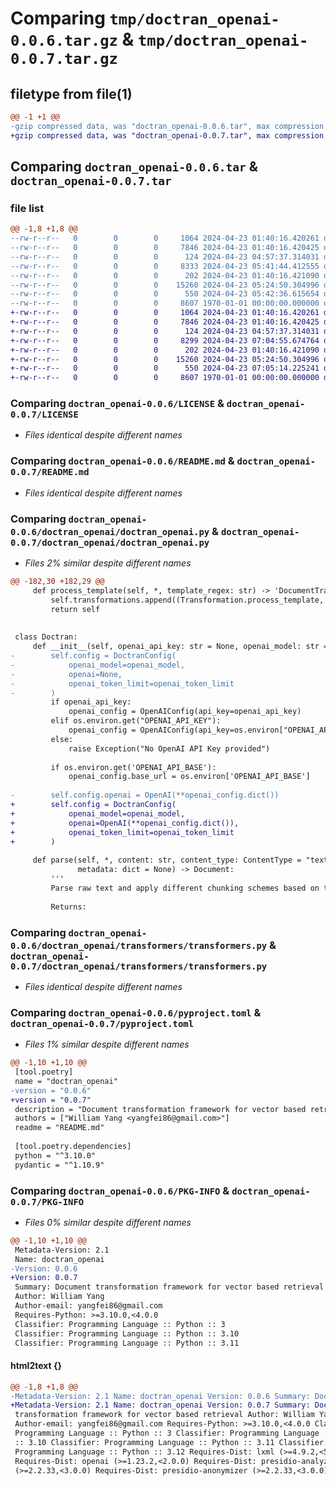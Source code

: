 # Comparing `tmp/doctran_openai-0.0.6.tar.gz` & `tmp/doctran_openai-0.0.7.tar.gz`

## filetype from file(1)

```diff
@@ -1 +1 @@
-gzip compressed data, was "doctran_openai-0.0.6.tar", max compression
+gzip compressed data, was "doctran_openai-0.0.7.tar", max compression
```

## Comparing `doctran_openai-0.0.6.tar` & `doctran_openai-0.0.7.tar`

### file list

```diff
@@ -1,8 +1,8 @@
--rw-r--r--   0        0        0     1064 2024-04-23 01:40:16.420261 doctran_openai-0.0.6/LICENSE
--rw-r--r--   0        0        0     7846 2024-04-23 01:40:16.420425 doctran_openai-0.0.6/README.md
--rw-r--r--   0        0        0      124 2024-04-23 04:57:37.314031 doctran_openai-0.0.6/doctran_openai/__init__.py
--rw-r--r--   0        0        0     8333 2024-04-23 05:41:44.412555 doctran_openai-0.0.6/doctran_openai/doctran_openai.py
--rw-r--r--   0        0        0      202 2024-04-23 01:40:16.421090 doctran_openai-0.0.6/doctran_openai/transformers/__init__.py
--rw-r--r--   0        0        0    15260 2024-04-23 05:24:50.304996 doctran_openai-0.0.6/doctran_openai/transformers/transformers.py
--rw-r--r--   0        0        0      550 2024-04-23 05:42:36.615654 doctran_openai-0.0.6/pyproject.toml
--rw-r--r--   0        0        0     8607 1970-01-01 00:00:00.000000 doctran_openai-0.0.6/PKG-INFO
+-rw-r--r--   0        0        0     1064 2024-04-23 01:40:16.420261 doctran_openai-0.0.7/LICENSE
+-rw-r--r--   0        0        0     7846 2024-04-23 01:40:16.420425 doctran_openai-0.0.7/README.md
+-rw-r--r--   0        0        0      124 2024-04-23 04:57:37.314031 doctran_openai-0.0.7/doctran_openai/__init__.py
+-rw-r--r--   0        0        0     8299 2024-04-23 07:04:55.674764 doctran_openai-0.0.7/doctran_openai/doctran_openai.py
+-rw-r--r--   0        0        0      202 2024-04-23 01:40:16.421090 doctran_openai-0.0.7/doctran_openai/transformers/__init__.py
+-rw-r--r--   0        0        0    15260 2024-04-23 05:24:50.304996 doctran_openai-0.0.7/doctran_openai/transformers/transformers.py
+-rw-r--r--   0        0        0      550 2024-04-23 07:05:14.225241 doctran_openai-0.0.7/pyproject.toml
+-rw-r--r--   0        0        0     8607 1970-01-01 00:00:00.000000 doctran_openai-0.0.7/PKG-INFO
```

### Comparing `doctran_openai-0.0.6/LICENSE` & `doctran_openai-0.0.7/LICENSE`

 * *Files identical despite different names*

### Comparing `doctran_openai-0.0.6/README.md` & `doctran_openai-0.0.7/README.md`

 * *Files identical despite different names*

### Comparing `doctran_openai-0.0.6/doctran_openai/doctran_openai.py` & `doctran_openai-0.0.7/doctran_openai/doctran_openai.py`

 * *Files 2% similar despite different names*

```diff
@@ -182,30 +182,29 @@
     def process_template(self, *, template_regex: str) -> 'DocumentTransformationBuilder':
         self.transformations.append((Transformation.process_template, {"template_regex": template_regex}))
         return self
 
 
 class Doctran:
     def __init__(self, openai_api_key: str = None, openai_model: str = "gpt-4", openai_token_limit: int = 8000):
-        self.config = DoctranConfig(
-            openai_model=openai_model,
-            openai=None,
-            openai_token_limit=openai_token_limit
-        )
         if openai_api_key:
             openai_config = OpenAIConfig(api_key=openai_api_key)
         elif os.environ.get("OPENAI_API_KEY"):
             openai_config = OpenAIConfig(api_key=os.environ["OPENAI_API_KEY"])
         else:
             raise Exception("No OpenAI API Key provided")
 
         if os.environ.get('OPENAI_API_BASE'):
             openai_config.base_url = os.environ['OPENAI_API_BASE']
 
-        self.config.openai = OpenAI(**openai_config.dict())
+        self.config = DoctranConfig(
+            openai_model=openai_model,
+            openai=OpenAI(**openai_config.dict()),
+            openai_token_limit=openai_token_limit
+        )
 
     def parse(self, *, content: str, content_type: ContentType = "text", uri: str = None,
               metadata: dict = None) -> Document:
         '''
         Parse raw text and apply different chunking schemes based on the content type.
 
         Returns:
```

### Comparing `doctran_openai-0.0.6/doctran_openai/transformers/transformers.py` & `doctran_openai-0.0.7/doctran_openai/transformers/transformers.py`

 * *Files identical despite different names*

### Comparing `doctran_openai-0.0.6/pyproject.toml` & `doctran_openai-0.0.7/pyproject.toml`

 * *Files 1% similar despite different names*

```diff
@@ -1,10 +1,10 @@
 [tool.poetry]
 name = "doctran_openai"
-version = "0.0.6"
+version = "0.0.7"
 description = "Document transformation framework for vector based retrieval"
 authors = ["William Yang <yangfei86@gmail.com>"]
 readme = "README.md"
 
 [tool.poetry.dependencies]
 python = "^3.10.0"
 pydantic = "^1.10.9"
```

### Comparing `doctran_openai-0.0.6/PKG-INFO` & `doctran_openai-0.0.7/PKG-INFO`

 * *Files 0% similar despite different names*

```diff
@@ -1,10 +1,10 @@
 Metadata-Version: 2.1
 Name: doctran_openai
-Version: 0.0.6
+Version: 0.0.7
 Summary: Document transformation framework for vector based retrieval
 Author: William Yang
 Author-email: yangfei86@gmail.com
 Requires-Python: >=3.10.0,<4.0.0
 Classifier: Programming Language :: Python :: 3
 Classifier: Programming Language :: Python :: 3.10
 Classifier: Programming Language :: Python :: 3.11
```

#### html2text {}

```diff
@@ -1,8 +1,8 @@
-Metadata-Version: 2.1 Name: doctran_openai Version: 0.0.6 Summary: Document
+Metadata-Version: 2.1 Name: doctran_openai Version: 0.0.7 Summary: Document
 transformation framework for vector based retrieval Author: William Yang
 Author-email: yangfei86@gmail.com Requires-Python: >=3.10.0,<4.0.0 Classifier:
 Programming Language :: Python :: 3 Classifier: Programming Language :: Python
 :: 3.10 Classifier: Programming Language :: Python :: 3.11 Classifier:
 Programming Language :: Python :: 3.12 Requires-Dist: lxml (>=4.9.2,<5.0.0)
 Requires-Dist: openai (>=1.23.2,<2.0.0) Requires-Dist: presidio-analyzer
 (>=2.2.33,<3.0.0) Requires-Dist: presidio-anonymizer (>=2.2.33,<3.0.0)
```

